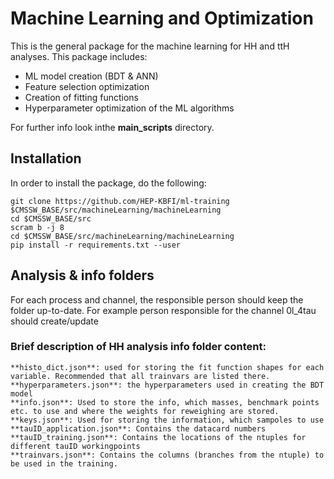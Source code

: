 # Machine Learning and Optimization

This is the general package for the machine learning for HH and ttH analyses. This package includes:

- ML model creation (BDT & ANN)
- Feature selection optimization
- Creation of fitting functions
- Hyperparameter optimization of the ML algorithms

For further info look inthe **main_scripts** directory.

## Installation

In order to install the package, do the following:


````console
git clone https://github.com/HEP-KBFI/ml-training $CMSSW_BASE/src/machineLearning/machineLearning
cd $CMSSW_BASE/src
scram b -j 8
cd $CMSSW_BASE/src/machineLearning/machineLearning
pip install -r requirements.txt --user
````

## Analysis & info folders

For each process and channel, the responsible person should keep the folder up-to-date. For example person responsible for the channel 0l_4tau should create/update 


### Brief description of HH analysis info folder content:
    
    **histo_dict.json**: used for storing the fit function shapes for each variable. Recommended that all trainvars are listed there.
    **hyperparameters.json**: the hyperparameters used in creating the BDT model
    **info.json**: Used to store the info, which masses, benchmark points etc. to use and where the weights for reweighing are stored.
    **keys.json**: Used for storing the information, which sampoles to use
    **tauID_application.json**: Contains the datacard numbers
    **tauID_training.json**: Contains the locations of the ntuples for different tauID workingpoints
    **trainvars.json**: Contains the columns (branches from the ntuple) to be used in the training.




